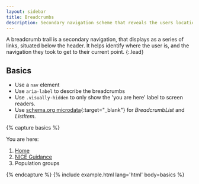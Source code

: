 ```yaml
---
layout: sidebar
title: Breadcrumbs
description: Secondary navigation scheme that reveals the users location
---
```


A breadcrumb trail is a secondary navigation, that displays as a series of links, situated below the header. It helps identify where the user is, and the navigation they took to get to their current point.
{:.lead}

## Basics

- Use a `nav` element
- Use `aria-label` to describe the breadcrumbs
- Use `.visually-hidden` to only show the 'you are here' label to screen readers.
- Use [schema.org microdata](http://schema.org/BreadcrumbList){:target="_blank"} for *BreadcrumbList* and *ListItem*.

{% capture basics %}
<nav aria-label="Breadcrumbs" role="navigation">
    <p class="visually-hidden" id="breadcrumb-label">
        You are here:
    </p>
    <ol class="breadcrumbs" aria-labelledby="breadcrumb-label" itemscope itemtype="http://schema.org/BreadcrumbList">
        <li class="breadcrumbs__crumb" itemprop="itemListElement" itemscope itemtype="http://schema.org/ListItem">
            <a href="https://www.nice.org.uk/" itemprop="name">
                Home
            </a>
            <meta itemprop="position" content="1">
        </li>
        <li class="breadcrumbs__crumb" itemprop="itemListElement" itemscope itemtype="http://schema.org/ListItem">
            <a href="https://www.nice.org.uk/guidance" itemprop="name">
                NICE Guidance
            </a>
            <meta itemprop="position" content="2">
        </li>
        <li class="breadcrumbs__crumb" itemprop="itemListElement" itemscope itemtype="http://schema.org/ListItem">
            <span itemprop="name">
                Population groups
            </span>
            <meta itemprop="position" content="3">
        </li>
    </ol>
</nav>
{% endcapture %}
{% include example.html lang='html' body=basics %}
